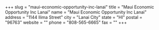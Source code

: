 +++
slug = "maui-economic-opportunity-inc-lanai"
title = "Maui Economic Opportunity Inc Lanai"
name = "Maui Economic Opportunity Inc Lanai"
address = "1144 Ilima Street"
city = "Lanai City"
state = "HI"
postal = "96763"
website = ""
phone = "808-565-6665"
fax = ""
+++
